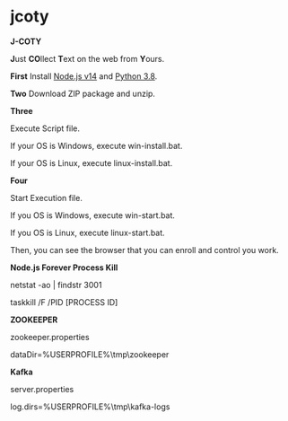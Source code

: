 # jcoty


**J-COTY**

**J**ust **CO**llect **T**ext on the web from **Y**ours.


**First**
Install [Node.js v14](https://nodejs.org/dist/v14.18.1/node-v14.18.1-x64.msi "Node.js")  and [Python 3.8](https://www.python.org/ftp/python/3.8.10/python-3.8.10-amd64.exe "Python 3.8").



__Two__
Download ZIP package and unzip.


__Three__

Execute Script file.

If your OS is Windows, execute win-install.bat.

If your OS is Linux, execute linux-install.bat.


__Four__

Start Execution file.

If you OS is Windows, execute win-start.bat.

If you OS is Linux, execute linux-start.bat.

Then, you can see the browser that you can enroll and control you work.


__Node.js Forever Process Kill__

netstat -ao | findstr 3001

taskkill /F /PID [PROCESS ID]


__ZOOKEEPER__

zookeeper.properties

dataDir=%USERPROFILE%\tmp\zookeeper


__Kafka__

server.properties

log.dirs=%USERPROFILE%\tmp\kafka-logs



